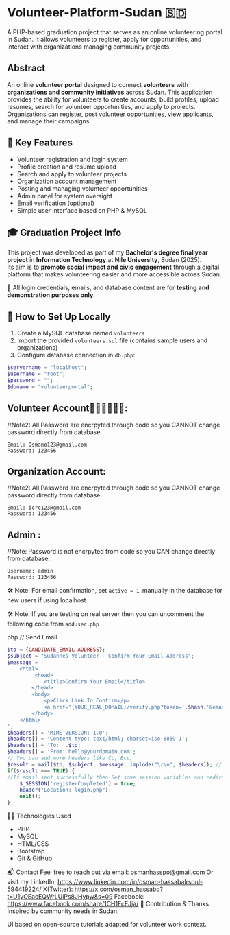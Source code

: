 # Volunteer-Platform-Sudan 🇸🇩
A PHP-based graduation project that serves as an online volunteering portal in Sudan. It allows volunteers to register, apply for opportunities, and interact with organizations managing community projects.

## Abstract
An online **volunteer portal** designed to connect **volunteers** with **organizations and community initiatives** across Sudan. This application provides the ability for volunteers to create accounts, build profiles, upload resumes, search for volunteer opportunities, and apply to projects.  
Organizations can register, post volunteer opportunities, view applicants, and manage their campaigns.



## 🎯 Key Features
- Volunteer registration and login system
- Profile creation and resume upload
- Search and apply to volunteer projects
- Organization account management
- Posting and managing volunteer opportunities
- Admin panel for system oversight
- Email verification (optional)
- Simple user interface based on PHP & MySQL



## 🎓 Graduation Project Info

This project was developed as part of my **Bachelor's degree final year project** in **Information Technology** at **Nile University**, Sudan (2025).  
Its aim is to **promote social impact and civic engagement** through a digital platform that makes volunteering easier and more accessible across Sudan.

 🔐 All login credentials, emails, and database content are for **testing and demonstration purposes only**.



## 🚀 How to Set Up Locally

1. Create a MySQL database named `volunteers`
2. Import the provided `volunteers.sql` file (contains sample users and organizations)
3. Configure database connection in `db.php`:

```php
$servername = "localhost";
$username = "root";
$password = "";
$dbname = "volunteerportal";
```
 ## Volunteer Accountّّّّّّ:
 //Note2: All Password are encrpyted through code so you CANNOT change password directly from database.
 ```
Email: Osmano123@gmail.com
Password: 123456
```
##  Organization Account:
//Note2: All Password are encrpyted through code so you CANNOT change password directly from database.
```
Email: icrc123@gmail.com
Password: 123456
```
## Admin :
//Note: Password is not encrpyted from code so you CAN change directly from database.
```
Username: admin
Password: 123456
```

🛠️ Note: For email confirmation, set `active = 1 `manually in the database for new users if using localhost.


🛠️ Note: If you are testing on real server then you can uncomment the following code from 
`adduser.php`

php
// Send Email
```php
$to = {CANDIDATE_EMAIL ADDRESS};
$subject = "Sudannes Volunteer - Confirm Your Email Address";
$message = '
    <html>
    	 <head>
		    <title>Confirm Your Email</title>
		</head>
		<body>
		    <p>Click Link To Confirm</p>
		    <a href="{YOUR_REAL_DOMAIL}/verify.php?token='.$hash.'&email='.$email.'">Verify Email</a>
		</body>
	</html>
';
$headers[] = 'MIME-VERSION: 1.0';
$headers[] = 'Content-type: text/html; charset=iso-8859-1';
$headers[] = 'To: '.$to;
$headers[] = 'From: hello@yourdomain.com';
// You can add more headers like Cc, Bcc;
$result = mail($to, $subject, $message, implode("\r\n", $headers)); // \r\n will return new line. 
if($result === TRUE) {
//If email sent successfully then Set some session variables and redirect to login page
	$_SESSION['registerCompleted'] = true;
	header("Location: login.php");
	exit();
}
```
🧑‍💻 Technologies Used
- PHP
- MySQL
- HTML/CSS
- Bootstrap
- Git & GitHub

📬 Contact
Feel free to reach out via email: osmanhasspo@gmail.com
Or visit my LinkedIn: https://www.linkedin.com/in/osman-hassabalrsoul-594419224/
X(Twitter): https://x.com/osman_hassabo?t=U1yOEacEQWrLUiPs8JHypw&s=09
Facebook: https://www.facebook.com/share/1CH1FcEJja/
🤝 Contribution & Thanks
Inspired by community needs in Sudan.

UI based on open-source tutorials adapted for volunteer work context.
